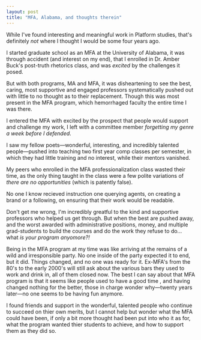```yaml
---
layout: post
title: "MFA, Alabama, and thoughts therein"
---
```


While I've found interesting and meaningful work in Platform studies, that's definitely *not* where I thought I would be some four years ago.

I started graduate school as an MFA at the University of Alabama, it was through accident (and interest on my end), that I enrolled in Dr. Amber Buck's post-truth rhetorics class, and was *excited* by the challenges it posed. 

But with both programs, MA and MFA, it was disheartening to see the best, caring, most supportive and engaged professors systematically pushed out with little to no thought as to their replacement. Though this was most present in the MFA program, which hemorrhaged faculty the entire time I was there.

I entered the MFA with excited by the prospect that people would support and challenge my work, I left with a committee member *forgetting my genre a week before I defended*.

I saw my fellow poets—wonderful, interesting, and incredibly talented people—pushed into teaching two first year comp classes per semester, in which they had little training and no interest, while their mentors vanished.

My peers who enrolled in the MFA professionalization class wasted their time, as the only thing taught in the class were a few polite variations of *there are no opportunities* (which is patently false).

No one I know recieved instruction one querying agents, on creating a brand or a following, on ensuring that their work would be readable.

Don't get me wrong, I'm incredibly greatful to the kind and supportive professors who helped us get through. But when the best are pushed away, and the worst awarded with administrative positions, money, and multiple grad-students to build the courses and do the work they refuse to do... what *is your program anyomore?!*

Being in the MFA program at my time was like arriving at the remains of a wild and irresponsible party. No one inside of the party expected it to end, but it did. Things changed, and no one was ready for it. Ex-MFA's from the 80's to the early 2000's will still ask about the various bars they used to work and drink in, all of them closed now. The best I can say about that MFA program is that it seems like people used to have a good time , and having changed nothing for the better, those in charge wonder why—twenty years later—no one seems to be having fun anymore.

I found friends and support in the wonderful, talented people who continue to succeed on thier own merits, but I cannot help but wonder what the MFA could have been, if only a bit more thought had been put into who it as for, what the program wanted thier students to achieve, and how to support them as they did so.

